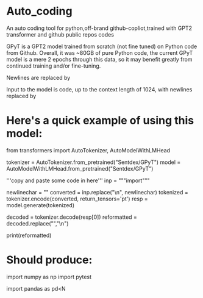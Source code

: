 # Auto_coding
An auto coding tool for python,off-brand github-copliot,trained with GPT2 transformer and github public repos codes

GPyT is a GPT2 model trained from scratch (not fine tuned) on Python code from Github. Overall, it was ~80GB of pure Python code, the current GPyT model is a mere 2 epochs through this data, so it may benefit greatly from continued training and/or fine-tuning.

Newlines are replaced by <N>

Input to the model is code, up to the context length of 1024, with newlines replaced by <N>

# Here's a quick example of using this model:

from transformers import AutoTokenizer, AutoModelWithLMHead

tokenizer = AutoTokenizer.from_pretrained("Sentdex/GPyT")
model = AutoModelWithLMHead.from_pretrained("Sentdex/GPyT")

'''copy and paste some code in here'''
inp = """import"""

newlinechar = "<N>"
converted = inp.replace("\n", newlinechar)
tokenized = tokenizer.encode(converted, return_tensors='pt')
resp = model.generate(tokenized)

decoded = tokenizer.decode(resp[0])
reformatted = decoded.replace("<N>","\n")

print(reformatted)

# Should produce:

import numpy as np
import pytest

import pandas as pd<N
